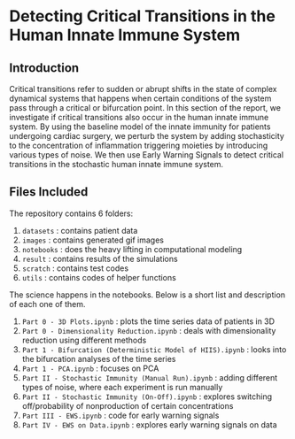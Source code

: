 # Detecting Critical Transitions in the Human Innate Immune System

## Introduction
Critical transitions refer to sudden or abrupt shifts in the state of complex dynamical systems that happens when certain conditions of the system pass through a critical or bifurcation point. In this section of the report, we investigate if critical transitions also occur in the human innate immune system. By using the baseline model of the innate immunity for patients undergoing cardiac surgery, we perturb the system by adding stochasticity to the concentration of inflammation triggering moieties by introducing various types of noise. We then use Early Warning Signals to detect critical transitions in the stochastic human innate immune system. 


## Files Included

The repository contains 6 folders: 
1. `datasets` : contains patient data
2. `images` : contains generated gif images
3. `notebooks` : does the heavy lifting in computational modeling
4. `result` : contains results of the simulations
5. `scratch` : contains test codes
6. `utils` : contains codes of helper functions

The science happens in the notebooks. Below is a short list and description of each one of them.

1. `Part 0 - 3D Plots.ipynb` : plots the time series data of patients in 3D
2. `Part 0 - Dimensionality Reduction.ipynb` : deals with dimensionality reduction using different methods
3. `Part 1 - Bifurcation (Deterministic Model of HIIS).ipynb` : looks into the bifurcation analyses of the time series
4. `Part 1 - PCA.ipynb` : focuses on PCA
5. `Part II - Stochastic Immunity (Manual Run).ipynb` : adding different types of noise, where each experiment is run manually
7. `Part II - Stochastic Immunity (On-Off).ipynb` : explores switching off/probability of nonproduction of certain concentrations
9. `Part III - EWS.ipynb` : code for early warning signals
10. `Part IV - EWS on Data.ipynb` : explores early warning signals on data